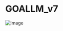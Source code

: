 # GOALLM_v7

![image](https://github.com/user-attachments/assets/b1d2a60c-e318-43fb-a85c-964d1b1c755a)

